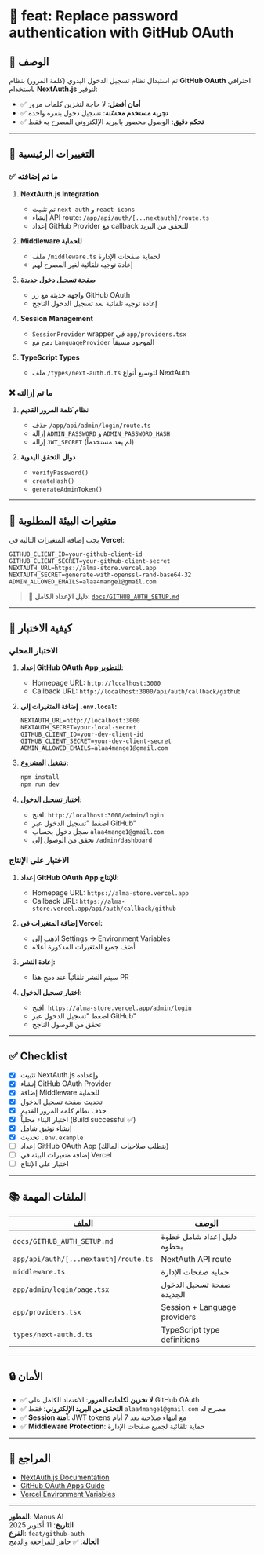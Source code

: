 # 🔐 feat: Replace password authentication with GitHub OAuth

## 📝 الوصف

تم استبدال نظام تسجيل الدخول اليدوي (كلمة المرور) بنظام **GitHub OAuth** احترافي باستخدام **NextAuth.js** لتوفير:

- ✅ **أمان أفضل**: لا حاجة لتخزين كلمات مرور
- ✅ **تجربة مستخدم محسّنة**: تسجيل دخول بنقرة واحدة
- ✅ **تحكم دقيق**: الوصول محصور بالبريد الإلكتروني المصرح به فقط

---

## 🎯 التغييرات الرئيسية

### ✅ ما تم إضافته

1. **NextAuth.js Integration**
   - تم تثبيت `next-auth` و `react-icons`
   - إنشاء API route: `/app/api/auth/[...nextauth]/route.ts`
   - إعداد GitHub Provider مع callback للتحقق من البريد

2. **Middleware للحماية**
   - ملف `/middleware.ts` لحماية صفحات الإدارة
   - إعادة توجيه تلقائية لغير المصرح لهم

3. **صفحة تسجيل دخول جديدة**
   - واجهة حديثة مع زر GitHub OAuth
   - إعادة توجيه تلقائية بعد تسجيل الدخول الناجح

4. **Session Management**
   - `SessionProvider` wrapper في `app/providers.tsx`
   - دمج مع `LanguageProvider` الموجود مسبقاً

5. **TypeScript Types**
   - ملف `/types/next-auth.d.ts` لتوسيع أنواع NextAuth

### ❌ ما تم إزالته

1. **نظام كلمة المرور القديم**
   - حذف `/app/api/admin/login/route.ts`
   - إزالة `ADMIN_PASSWORD` و `ADMIN_PASSWORD_HASH`
   - إزالة `JWT_SECRET` (لم يعد مستخدماً)

2. **دوال التحقق اليدوية**
   - `verifyPassword()`
   - `createHash()`
   - `generateAdminToken()`

---

## 🔧 متغيرات البيئة المطلوبة

يجب إضافة المتغيرات التالية في **Vercel**:

```env
GITHUB_CLIENT_ID=your-github-client-id
GITHUB_CLIENT_SECRET=your-github-client-secret
NEXTAUTH_URL=https://alma-store.vercel.app
NEXTAUTH_SECRET=generate-with-openssl-rand-base64-32
ADMIN_ALLOWED_EMAILS=alaa4mange1@gmail.com
```

> 📖 **دليل الإعداد الكامل**: [`docs/GITHUB_AUTH_SETUP.md`](./docs/GITHUB_AUTH_SETUP.md)

---

## 🧪 كيفية الاختبار

### الاختبار المحلي

1. **إعداد GitHub OAuth App للتطوير:**
   - Homepage URL: `http://localhost:3000`
   - Callback URL: `http://localhost:3000/api/auth/callback/github`

2. **إضافة المتغيرات إلى `.env.local`:**
   ```env
   NEXTAUTH_URL=http://localhost:3000
   NEXTAUTH_SECRET=your-local-secret
   GITHUB_CLIENT_ID=your-dev-client-id
   GITHUB_CLIENT_SECRET=your-dev-client-secret
   ADMIN_ALLOWED_EMAILS=alaa4mange1@gmail.com
   ```

3. **تشغيل المشروع:**
   ```bash
   npm install
   npm run dev
   ```

4. **اختبار تسجيل الدخول:**
   - افتح: `http://localhost:3000/admin/login`
   - اضغط "تسجيل الدخول عبر GitHub"
   - سجل دخول بحساب `alaa4mange1@gmail.com`
   - تحقق من الوصول إلى `/admin/dashboard`

### الاختبار على الإنتاج

1. **إعداد GitHub OAuth App للإنتاج:**
   - Homepage URL: `https://alma-store.vercel.app`
   - Callback URL: `https://alma-store.vercel.app/api/auth/callback/github`

2. **إضافة المتغيرات في Vercel:**
   - اذهب إلى Settings → Environment Variables
   - أضف جميع المتغيرات المذكورة أعلاه

3. **إعادة النشر:**
   - سيتم النشر تلقائياً عند دمج هذا PR

4. **اختبار تسجيل الدخول:**
   - افتح: `https://alma-store.vercel.app/admin/login`
   - اضغط "تسجيل الدخول عبر GitHub"
   - تحقق من الوصول الناجح

---

## ✅ Checklist

- [x] تثبيت NextAuth.js وإعداده
- [x] إنشاء GitHub OAuth Provider
- [x] إضافة Middleware للحماية
- [x] تحديث صفحة تسجيل الدخول
- [x] حذف نظام كلمة المرور القديم
- [x] اختبار البناء محلياً (Build successful ✅)
- [x] إنشاء توثيق شامل
- [x] تحديث `.env.example`
- [ ] إعداد GitHub OAuth App (يتطلب صلاحيات المالك)
- [ ] إضافة متغيرات البيئة في Vercel
- [ ] اختبار على الإنتاج

---

## 📚 الملفات المهمة

| الملف | الوصف |
|-------|-------|
| `docs/GITHUB_AUTH_SETUP.md` | دليل إعداد شامل خطوة بخطوة |
| `app/api/auth/[...nextauth]/route.ts` | NextAuth API route |
| `middleware.ts` | حماية صفحات الإدارة |
| `app/admin/login/page.tsx` | صفحة تسجيل الدخول الجديدة |
| `app/providers.tsx` | Session + Language providers |
| `types/next-auth.d.ts` | TypeScript type definitions |

---

## 🔒 الأمان

- ✅ **لا تخزين لكلمات المرور**: الاعتماد الكامل على GitHub OAuth
- ✅ **التحقق من البريد الإلكتروني**: فقط `alaa4mange1@gmail.com` مصرح له
- ✅ **Session آمنة**: JWT tokens مع انتهاء صلاحية بعد 7 أيام
- ✅ **Middleware Protection**: حماية تلقائية لجميع صفحات الإدارة

---

## 📖 المراجع

- [NextAuth.js Documentation](https://next-auth.js.org/)
- [GitHub OAuth Apps Guide](https://docs.github.com/en/apps/oauth-apps)
- [Vercel Environment Variables](https://vercel.com/docs/projects/environment-variables)

---

**المطور**: Manus AI  
**التاريخ**: 11 أكتوبر 2025  
**الفرع**: `feat/github-auth`  
**الحالة**: ✅ جاهز للمراجعة والدمج

